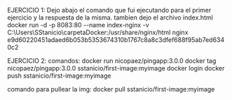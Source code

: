 
EJERCICIO 1:
Dejo abajo el comando que fui ejecutando para el primer ejercicio y la respuesta de la misma. 
tambien dejo el archivo index.html
docker run -d -p 8083:80 --name index-nginx -v C:\Users\SStanicio\carpetaDocker:/usr/share/nginx/html nginx
e9d60220451adaed6b053b5353674310b1767c8a8c3dfef688f95ab7ed6340c2

EJERCICIO 2: 
comandos:
docker run nicopaez/pingapp:3.0.0
docker tag nicopaez/pingapp:3.0.0 sstanicio/first-image:myimage
docker login 
docker push sstanicio/first-image:myimage

comando para pullear la img:
docker pull sstanicio/first-image:myimage

